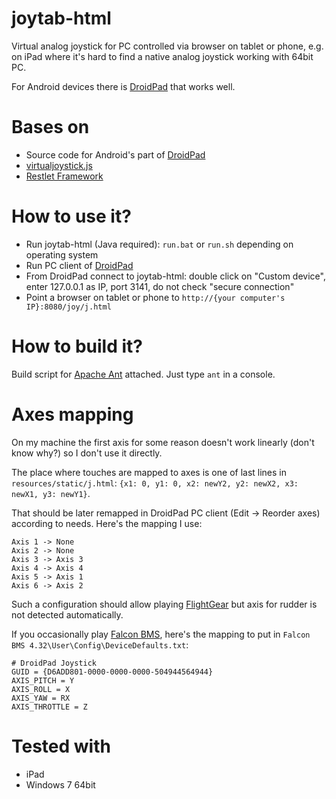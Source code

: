 joytab-html
===========

Virtual analog joystick for PC controlled via browser on tablet or phone, e.g. on iPad where it's hard to find a native analog joystick working with 64bit PC.

For Android devices there is [DroidPad](http://www.digitalsquid.co.uk/droidpad/) that works well.

Bases on
========

* Source code for Android's part of [DroidPad](http://www.digitalsquid.co.uk/droidpad/)
* [virtualjoystick.js](https://github.com/jeromeetienne/virtualjoystick.js)
* [Restlet Framework](http://restlet.org/)

How to use it?
==============

* Run joytab-html (Java required): ```run.bat``` or ```run.sh``` depending on operating system
* Run PC client of [DroidPad](http://www.digitalsquid.co.uk/droidpad/)
* From DroidPad connect to joytab-html: double click on "Custom device", enter 127.0.0.1 as IP, port 3141, do not check "secure connection"
* Point a browser on tablet or phone to ```http://{your computer's IP}:8080/joy/j.html```

How to build it?
================

Build script for [Apache Ant](http://ant.apache.org/) attached. Just type ```ant``` in a console.

Axes mapping
============

On my machine the first axis for some reason doesn't work linearly (don't know why?) so I don't use it directly.

The place where touches are mapped to axes is one of last lines in ```resources/static/j.html```:
```{x1: 0, y1: 0, x2: newY2, y2: newX2, x3: newX1, y3: newY1}```.

That should be later remapped in DroidPad PC client (Edit -> Reorder axes) according to needs. Here's the mapping I use:

```
Axis 1 -> None
Axis 2 -> None
Axis 3 -> Axis 3
Axis 4 -> Axis 4
Axis 5 -> Axis 1
Axis 6 -> Axis 2
```

Such a configuration should allow playing [FlightGear](http://www.flightgear.org/) but axis for rudder is not detected automatically.

If you occasionally play [Falcon BMS](http://www.benchmarksims.org/), here's the mapping to put in ```Falcon BMS 4.32\User\Config\DeviceDefaults.txt```:

```
# DroidPad Joystick
GUID = {D6ADD801-0000-0000-0000-504944564944}
AXIS_PITCH = Y
AXIS_ROLL = X
AXIS_YAW = RX
AXIS_THROTTLE = Z
```

Tested with
===========

* iPad
* Windows 7 64bit
